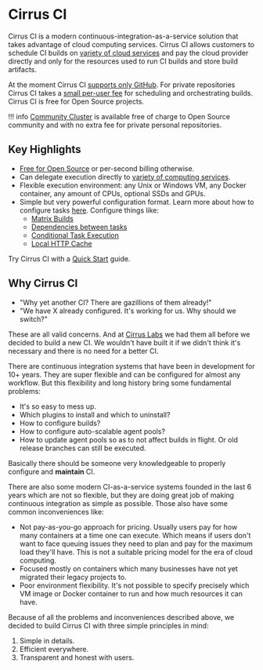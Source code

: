 # Cirrus CI

Cirrus CI is a modern continuous-integration-as-a-service solution that takes advantage of cloud computing services. 
Cirrus CI allows customers to schedule CI builds on [variety of cloud services](guide/supported-computing-services.md) and 
pay the cloud provider directly and only for the resources used to run CI builds and store build artifacts. 

At the moment Cirrus CI [supports only GitHub](faq.md#only-github-support). For private repositories Cirrus CI takes a [small per-user fee](pricing.md) for scheduling and orchestrating builds. 
Cirrus CI is free for Open Source projects.

!!! info
    [Community Cluster](guide/supported-computing-services.md#community-cluster) is available free of charge 
    to Open Source community and with no extra fee for private personal repositories.

## Key Highlights

* [Free for Open Source](guide/supported-computing-services.md#community-cluster) or per-second billing otherwise.
* Can delegate execution directly to [variety of computing services](guide/supported-computing-services.md).
* Flexible execution environment: any Unix or Windows VM, any Docker container, any amount of CPUs, optional SSDs and GPUs.
* Simple but very powerful configuration format. Learn more about how to configure tasks [here](guide/writing-tasks.md). Configure things like:
    - [Matrix Builds](guide/writing-tasks.md#matrix-modification)
    - [Dependencies between tasks](guide/writing-tasks.md#dependencies)
    - [Conditional Task Execution](guide/writing-tasks.md#conditional-task-execution)
    - [Local HTTP Cache](guide/writing-tasks.md#http-cache)

Try Cirrus CI with a [Quick Start](guide/quick-start.md) guide.

## Why Cirrus CI

* "Why yet another CI? There are gazillions of them already!"
* "We have X already configured. It's working for us. Why should we switch?"

These are all valid concerns. And at [Cirrus Labs](http://cirruslabs.org/) we had them all before we decided to build a new CI. 
We wouldn't have built it if we didn't think it's necessary and there is no need for a better CI.

There are continuous integration systems that have been in development for 10+ years. They are super flexible and 
can be configured for almost any workflow. But this flexibility and long history bring some fundamental problems:

* It's so easy to mess up.
* Which plugins to install and which to uninstall?
* How to configure builds?
* How to configure auto-scalable agent pools? 
* How to update agent pools so as to not affect builds in flight. Or old release branches can still be executed.

Basically there should be someone very knowledgeable to properly configure and **maintain** CI.

There are also some modern CI-as-a-service systems founded in the last 6 years which are not so flexible, 
but they are doing great job of making continuous integration as simple as possible. Those also have some common
inconveniences like:

* Not pay-as-you-go approach for pricing. Usually users pay for how many containers at a time one can execute. 
Which means if users don't want to face queuing issues they need to plan and pay for the maximum load they'll have. 
This is not a suitable pricing model for the era of cloud computing.
* Focused mostly on containers which many businesses have not yet migrated their legacy projects to.
* Poor environment flexibility. It's not possible to specify precisely which VM image or Docker container to run and
how much resources it can have.

Because of all the problems and inconveniences described above, we decided to build Cirrus CI with three simple principles in mind:

1. Simple in details.
2. Efficient everywhere.
3. Transparent and honest with users. 
